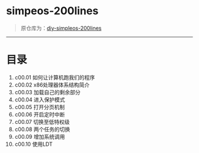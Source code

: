 # simpeos-200lines

> 原仓库为：[diy-simpleos-200lines ](https://gitee.com/lishutong-01ketang/diy-simpleos-200lines.git)

----
# 目录

1. c00.01 如何让计算机跑我们的程序
2. c00.02 x86处理器体系结构简介
3. c00.03 加载自己的剩余部分
4. c00.04 进入保护模式
5. c00.05 打开分页机制
6. c00.06 开启定时中断
7. c00.07 切换至低特权级
8. c00.08 两个任务的切换
9. c00.09 增加系统调用
10. c00.10 使用LDT
